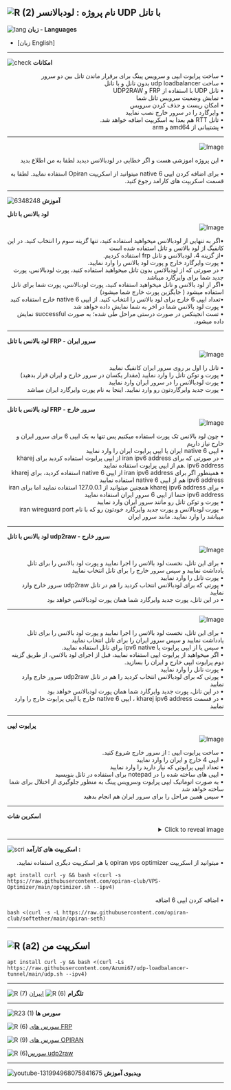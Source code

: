 ![R (2)](https://github.com/Azumi67/PrivateIP-Tunnel/assets/119934376/a064577c-9302-4f43-b3bf-3d4f84245a6f)
نام پروژه : لودبالانسر UDP با تانل
---------------------------------------------------------------
![lang](https://github.com/Azumi67/PrivateIP-Tunnel/assets/119934376/627ecb66-0445-4c15-b2a0-59e02c7f7e09)
**زبان - Languages**

- [زبان English]
------------------------
![check](https://github.com/Azumi67/PrivateIP-Tunnel/assets/119934376/13de8d36-dcfe-498b-9d99-440049c0cf14)
**امکانات**
 <div dir="rtl">&bull; ساخت پرایوت ایپی و سرویس پینگ برای برقرار ماندن تانل بین دو سرور</div>
 <div dir="rtl">&bull; ساخت udp loadbalancer بدون تانل و با تانل</div>
 <div dir="rtl">&bull; تانل UDP با استفاده از FRP و UDP2RAW</div>
 <div dir="rtl">&bull; نمایش وضعیت سرویس تانل شما</div>
 <div dir="rtl">&bull; امکان ریست و حذف کردن سرویس</div>
 <div dir="rtl">&bull; وایرگارد را در سرور خارج نصب نمایید</div>
 <div dir="rtl">&bull; تانل RTT هم بعدا به اسکریپت اضافه خواهد شد.</div>
 <div dir="rtl">&bull; پشتیبانی از amd64 و arm </div>
 
 ------------------------------------------------------

<p align="right">
  <img src="https://github.com/Azumi67/udp-loadbalancer-tunnel/assets/119934376/57112532-6845-4eab-9b42-1b680d7d88a5" alt="Image" /> <div dir="rtl">&bull; این پروژه اموزشی هست و اگر خطایی در لودبالانس دیدید لطفا به من اطلاع بدید</div>
</p> 
  <div dir="rtl">&bull; برای اضافه کردن ایپی 6 native میتوانید از اسکریپت Opiran استفاده نمایید. لطفا به قسمت اسکریپت های کارامد رجوع کنید.</div>
 
  -----------------------------------------
  
  ![6348248](https://github.com/Azumi67/PrivateIP-Tunnel/assets/119934376/398f8b07-65be-472e-9821-631f7b70f783)
**آموزش**

 

**لود بالانس با تانل**
 

 <p align="right">
  <img src="https://github.com/Azumi67/udp-loadbalancer-tunnel/assets/119934376/39c90b1c-f7ba-498f-9c61-9cb3de3edea6" alt="Image" />
</p>
 <div dir="rtl">&bull;اگر به تنهایی از لودبالانس میخواهید استفاده کنید، تنها گزینه سوم را انتخاب کنید. در این کانفیگ از لود بالانس و تانل استفاده شده است</div>
  <div dir="rtl">&bull;از گزینه 4، لودبالانس و تانل frp استفاده کردیم.</div>
   <div dir="rtl">&bull; پورت وایرگارد خارج و پورت لود بالانس را وارد نمایید.</div>
    <div dir="rtl">&bull; در صورتی که از لودبالانس بدون تانل میخواهید استفاده کنید، پورت لودبالانس، پورت جدید شما برای وایرگارد میباشد</div>
     <div dir="rtl">&bull;اگر از لود بالانس و تانل میخواهید استفاده کنید، پورت لودبالانس، پورت شما برای تانل استفاده میشود ( جایگزین پورت خارج شما میشود)</div>
      <div dir="rtl">&bull;تعداد ایپی 6 خارج برای لود بالانس را انتخاب کنید. از ایپی 6 native خارج استفاده کنید</div>
       <div dir="rtl">&bull; پورت لود بالانس شما در اخر به شما نمایش داده خواهد شد</div>
        <div dir="rtl">&bull; تست انجینکس در صورت درستی مراحل طی شده؛ به صورت successful نمایش داده میشود.</div>




----------------------
**لود بالانس با تانل FRP - سرور ایران**
<p align="right">
  <img src="https://github.com/Azumi67/udp-loadbalancer-tunnel/assets/119934376/cacbabab-3c7d-4188-a3bc-25613c832341" alt="Image" />
</p>
 <div dir="rtl">&bull; تانل را اول بر روی سرور ایران کانفیگ نمایید</div>
 <div dir="rtl">&bull; پورت و توکن تانل را وارد نمایید (مقدار یکسان در سرور خارج و ایران قرار بدهید)</div>
  <div dir="rtl">&bull; پورت لودبالانس را در سرور ایران وارد نمایید</div>
   <div dir="rtl">&bull; پورت جدید وایرگاردتون رو وارد نمایید. اینجا به نام پورت وایرگارد ایران میباشد</div>

--------------------------------------
**لود بالانس با تانل FRP - سرور خارج**
<p align="right">
  <img src="https://github.com/Azumi67/udp-loadbalancer-tunnel/assets/119934376/6d370703-4a13-474f-a544-50bb5714540f" alt="Image" />
</p>
 <div dir="rtl">&bull; چون لود بالانس تک پورت استفاده میکنیم پس تنها به یک ایپی 6 برای سرور ایران و خارج نیاز داریم</div>
  <div dir="rtl">&bull; ایپی 6 native ایران یا ایپی پرایوت ایران را وارد نمایید</div>
   <div dir="rtl">&bull; در صورتی که برای iran ipv6 address از ایپی پرایوت استفاده کردید برای kharej ipv6 address .هم از ایپی پرایوت استفاده نمایید</div>
    <div dir="rtl">&bull; همینطور اگر برای iran ipv6 address از ایپی 6 native استفاده کردید، برای kharej ipv6 address هم از ایپی 6 native استفاده نمایید</div>
     <div dir="rtl">&bull; برای kharej ipv6 address همچنین میتوانید از 127.0.0.1 استفاده نمایید اما برای iran ipv6 address حتما از ایپی 6 سرور ایران استفاده نمایید</div>
      <div dir="rtl">&bull; پورت و توکن تانل رو مانند سرور ایران وارد نمایید</div>
 <div dir="rtl">&bull; پورت لودبالانس و پورت جدید وایرگارد خودتون رو که با نام iran wireguard port میباشد را وارد نمایید. مانند سرور ایران</div>


---------------------------------

**لود بالانس با تانل udp2raw - سرور خارج**

<p align="right">
  <img src="https://github.com/Azumi67/udp-loadbalancer-tunnel/assets/119934376/d77d3170-7a3f-4404-a990-5331efe9f45e" alt="Image" />
</p>

  <div dir="rtl">&bull; برای این تانل، نخست لود بالانس را اجرا نمایید و پورت لود بالانس را برای تانل یادداشت نمایید و سپس سرور خارج را برای تانل انتخاب نمایید</div>
 <div dir="rtl">&bull; پورت تانل را وارد نمایید</div>
  <div dir="rtl">&bull; پورتی که برای لودبالانس انتخاب کردید را هم در تانل udp2raw سرور خارج وارد نمایید</div>
   <div dir="rtl">&bull; در این تانل، پورت جدید وایرگارد شما همان پورت لودبالانس خواهد بود</div>
 
------------------------------------------------------------------------------

<p align="right">
  <img src="https://github.com/Azumi67/udp-loadbalancer-tunnel/assets/119934376/1842bfa6-eafd-4392-8165-aaad32888b29" alt="Image" />
</p>

  <div dir="rtl">&bull; برای این تانل، نخست لود بالانس را اجرا نمایید و پورت لود بالانس را برای تانل یادداشت نمایید و سپس سرور ایران را برای تانل انتخاب نمایید</div>
  <div dir="rtl">&bull; سپس یا از ایپی پرایوت یا ipv6 native برای تانل استفاده نمایید.</div>
  <div dir="rtl">&bull; اگر میخواهید از پرایوت ایپی استفاده نمایید، قبل از اجرای لود بالانس، از طریق گزینه دوم پرایوت ایپی خارج و ایران را بسازید.</div>
 <div dir="rtl">&bull; پورت تانل را وارد نمایید</div>
  <div dir="rtl">&bull; پورتی که برای لودبالانس انتخاب کردید را هم در تانل udp2raw سرور خارج وارد نمایید</div>
   <div dir="rtl">&bull; در این تانل، پورت جدید وایرگارد شما همان پورت لودبالانس خواهد بود</div>
    <div dir="rtl">&bull; در قسمت kharej ipv6 address ، ایپی 6 native خارج یا ایپی پرایوت خارج را وارد نمایید</div>


---------------------------------------------------------------------------

**پرایوت ایپی**

  <p align="right">
  <img src="https://github.com/Azumi67/PrivateIP-Tunnel/assets/119934376/d92b4e8f-b368-4938-b639-5efea493e184" alt="Image" />
</p>
<div dir="rtl">&bull; ساخت پرایوت ایپی : از سرور خارج شروع کنید.</div>
 <div dir="rtl">&bull; ایپی 4 خارج و ایران را وارد نمایید</div> 
   <div dir="rtl">&bull; تعداد ایپی پرایوتی که نیاز دارید را وارد نمایید</div>
    <div dir="rtl">&bull; ایپی های ساخته شده را در notepad برای استفاده در تانل بنویسید</div>
     <div dir="rtl">&bull; به صورت اتوماتیک ایپی پرایوت وسرویس پینگ به منظور جلوگیری از اختلال برای شما ساخته خواهد شد</div>
      <div dir="rtl">&bull; سپس همین مراحل را برای سرور ایران هم انجام بدهید</div>


-------------------------------
**اسکرین شات**
<details>
  <summary align="right">Click to reveal image</summary>
  
  <p align="right">
    <img src="https://github.com/Azumi67/udp-loadbalancer-tunnel/assets/119934376/9d7d38c2-4e03-4d4c-bbb4-a32bb301cdb2" alt="menu screen" />
  </p>
</details>


------------------------------------------
![scri](https://github.com/Azumi67/FRP-V2ray-Loadbalance/assets/119934376/cbfb72ac-eff1-46df-b5e5-a3930a4a6651)
**اسکریپت های کارآمد :**

 <div dir="rtl">&bull; میتوانید از اسکریپت opiran vps optimizer یا هر اسکریپت دیگری استفاده نمایید.</div>
 
 
```
apt install curl -y && bash <(curl -s https://raw.githubusercontent.com/opiran-club/VPS-Optimizer/main/optimizer.sh --ipv4)
```
  <div dir="rtl">&bull; اضافه کردن ایپی 6 اضافه</div>
 
  
```
bash <(curl -s -L https://raw.githubusercontent.com/opiran-club/softether/main/opiran-seth)
```
-----------------------------------------------------
![R (a2)](https://github.com/Azumi67/PrivateIP-Tunnel/assets/119934376/716fd45e-635c-4796-b8cf-856024e5b2b2)
**اسکریپت من**
------------------------

```
apt install curl -y && bash <(curl -Ls https://raw.githubusercontent.com/Azumi67/udp-loadbalancer-tunnel/main/udp.sh --ipv4)
```


---------------------------------------------
![R (7)](https://github.com/Azumi67/PrivateIP-Tunnel/assets/119934376/42c09cbb-2690-4343-963a-5deca12218c1)
**تلگرام** 
![R (6)](https://github.com/Azumi67/FRP-V2ray-Loadbalance/assets/119934376/f81bf6e1-cfed-4e24-b944-236f5c0b15d3) [اپیران](https://github.com/opiran-club)

---------------------------------
![R23 (1)](https://github.com/Azumi67/FRP-V2ray-Loadbalance/assets/119934376/18d12405-d354-48ac-9084-fff98d61d91c)
**سورس ها**

![R (6)](https://github.com/Azumi67/FRP-V2ray-Loadbalance/assets/119934376/be0dd34c-7b47-4d93-904c-eecf013d7b06) [سورس های FRP](https://github.com/fatedier/frp)

![R (9)](https://github.com/Azumi67/FRP-V2ray-Loadbalance/assets/119934376/33388f7b-f1ab-4847-9e9b-e8b39d75deaa) [سورس های OPIRAN](https://github.com/opiran-club)

![R (6)](https://github.com/Azumi67/PrivateIP-Tunnel/assets/119934376/8a486a00-c6c3-4b30-ba47-3416f9bc2ab3)[سورس udp2raw](https://github.com/wangyu-/udp2raw/)

-----------------------------------------------------

![youtube-131994968075841675](https://github.com/Azumi67/FRP-V2ray-Loadbalance/assets/119934376/24202a92-aff2-4079-a6c2-9db14cd0ecd1)
**ویدیوی آموزش**

-----------------------------------------


